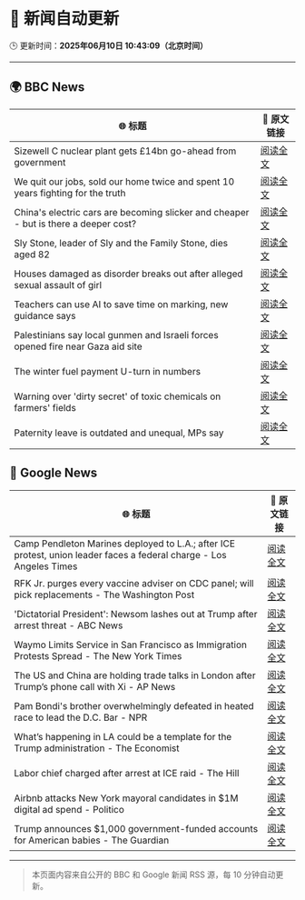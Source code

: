# 🧠 新闻自动更新

🕒 更新时间：**2025年06月10日 10:43:09（北京时间）**

---

## 🌍 BBC News

| 🌐 标题 | 🔗 原文链接 |
|--------|-------------|
| Sizewell C nuclear plant gets £14bn go-ahead from government | [阅读全文](https://www.bbc.com/news/articles/c4gr3nd5zy6o) |
| We quit our jobs, sold our home twice and spent 10 years fighting for the truth | [阅读全文](https://www.bbc.com/news/articles/cdxn5d4dzrwo) |
| China's electric cars are becoming slicker and cheaper - but is there a deeper cost? | [阅读全文](https://www.bbc.com/news/articles/cy8d4v69jw6o) |
| Sly Stone, leader of Sly and the Family Stone, dies aged 82 | [阅读全文](https://www.bbc.com/news/articles/c4g2d5yz1r1o) |
| Houses damaged as disorder breaks out after alleged sexual assault of girl | [阅读全文](https://www.bbc.com/news/articles/ckg4v04p008o) |
| Teachers can use AI to save time on marking, new guidance says | [阅读全文](https://www.bbc.com/news/articles/c1kvyj7dkp0o) |
| Palestinians say local gunmen and Israeli forces opened fire near Gaza aid site | [阅读全文](https://www.bbc.com/news/articles/c79e0zxy2lro) |
| The winter fuel payment U-turn in numbers | [阅读全文](https://www.bbc.com/news/articles/c79eg2x5qnno) |
| Warning over 'dirty secret' of toxic chemicals on farmers' fields | [阅读全文](https://www.bbc.com/news/articles/c3e5y85p488o) |
| Paternity leave is outdated and unequal, MPs say | [阅读全文](https://www.bbc.com/news/articles/crmk07jyjmxo) |

## 📰 Google News

| 🌐 标题 | 🔗 原文链接 |
|--------|-------------|
| Camp Pendleton Marines deployed to L.A.; after ICE protest, union leader faces a federal charge - Los Angeles Times | [阅读全文](https://news.google.com/rss/articles/CBMijgFBVV95cUxPQW9JX1lfUVcxQk9BNnkzX2o5bk5laEpOVzRZVDJpOVdCUzE2V1B6SWVyakpHaDA5SzJwQkFwVno2ME9yM3o0cVo5b09iWVRua0xnVzc0VGllUldyWGFlM3k5Z25GT3pDaEFFeThabHZKeURNdVRmd1pvbFVZbjJSNjdvUzEwbDJDemk1UUpB?oc=5) |
| RFK Jr. purges every vaccine adviser on CDC panel; will pick replacements - The Washington Post | [阅读全文](https://news.google.com/rss/articles/CBMilgFBVV95cUxPd2tOSUIxeV85djg5YURaeFNRdXBZQjYtc2NMeWpaQmpwcE11Rk9MNktqbGszanRya1Q5TXBPX0lvUVBjV28taWNuVE92UmM2OW5iWnlhZ3RidWlmbnp6bnJoa0Vhb0Q1eWNhSkN1ZHlpdHNVVmJkZVp5VHR6UFYtbkZISTNNWlp4Q29mYU9ybUhyLWZYR0E?oc=5) |
| 'Dictatorial President': Newsom lashes out at Trump after arrest threat - ABC News | [阅读全文](https://news.google.com/rss/articles/CBMipAFBVV95cUxOZ0ZWVFZSUDN4NF9KLWZoVVp1b0xjTmVwaGtpR2dMclRKcS1UY2d6UTVLcEpOU0VFMVdLYzJ1NVNPTWF6RGdBd05MRHdEUDNFVzQyaFJ1Tjk1aW92LWtWN0xyS3dnSEhpWWRBZE5QeVVzMm5Lb044SmRGVnBqZHVpVEpCYlpPWWI2WFBnWWlhOFRWQ2t4M1BRNU9rc21feGpUYktaY9IBqgFBVV95cUxOWXBhUmNpNFdONnN6Q0hlNTRPNHhNdkp5ZEsybm9RdUhyd2NTazQzRTZfbi13WDVkNXVqTTVvdlNIdDZPZndwdUEwamY5SDVfTm1nT09PejFlc19oUWhQVkRxMjF0bTdDM05RQXhmQU40RmpLeE1jQ0tna0FtejN1VEhXZ1c5TmNqNFREYXcyODBUNHZCdi1PQU5iQkZvSGoya3BHc3d2djRlQQ?oc=5) |
| Waymo Limits Service in San Francisco as Immigration Protests Spread - The New York Times | [阅读全文](https://news.google.com/rss/articles/CBMilgFBVV95cUxQZS1LUnBNaVdwN2dqRnkydWdDT290ek1nME5pa0hzMTRUQ2tDOGxpcjlCVUxhT1NIUEdtNEtFc0N2RWtKRFJmZHR4OEc2cGpDMUNkZGtBMy1PVUdkN2JuaC1lcUVoU09rekpWc2tCMm5OdUxtZ2RZVk5TXzlZclo4ZzhOZzBvMjdob0dWQmpuRFA4V2RiOGc?oc=5) |
| The US and China are holding trade talks in London after Trump’s phone call with Xi - AP News | [阅读全文](https://news.google.com/rss/articles/CBMikAFBVV95cUxQUDNfQnNrWF9vMHo4Q1M5d0h3UFREa1R3cWFRLXhLajVnRUVjajFrSWt5Q3FhaU4tcnlrNFh0WlFCZEdoTlB1bGdxTEtDUnplb0VtVXZyc0NtSGNHMTB4cEVjdFl1TGdHQTh2RlFrNVdQZXRFeHVtQnJZWFJQaHR4TGtxNmVlUm1FWGNxS1lUZFQ?oc=5) |
| Pam Bondi's brother overwhelmingly defeated in heated race to lead the D.C. Bar - NPR | [阅读全文](https://news.google.com/rss/articles/CBMihwFBVV95cUxOOERiVXJoS1BtWkRlclpUVG00X1U5LXAzOENKU0FtOHR6MVA3OW5Qa2tRcjlxckZ5NXEzc2RDV1ZQRzFWWS0wZE5qamJzT3pXbjV0a0lBdjJYRHdQSlRrYTR3emFHQkNZR1ZLQkJvMzZNd2xNN0dpVzdPaHVjQ0tTUnRmeUhWMmc?oc=5) |
| What’s happening in LA could be a template for the Trump administration - The Economist | [阅读全文](https://news.google.com/rss/articles/CBMitgFBVV95cUxNV3NJX0JILTlidjVQclBKbUxITllyN1FCd2lFamdPV0F5ZWIzSVR2andoX3NnSjBIUFcya2dHMVhzZi1XSVE0VlM0MGpZMUdPd2I4SmY1SDF1bEpuTGF3eW92elRUSTBQQV9acUl2NzhrVnRGelRkVFJuVHB6T0NEUzc1SnpRdU5EQWk1Um1Dbi1IVF9tam9RSGxTTFR3VWJENEdIVnZ5U19HcllXaXVWVUpQcy1LUQ?oc=5) |
| Labor chief charged after arrest at ICE raid - The Hill | [阅读全文](https://news.google.com/rss/articles/CBMikwFBVV95cUxQVTdBSTIwbVJjV25Pc19sSkxjOTJtNFV3djhwWVppdHZqd0stWEZFcXdrM0VzeWtZWmQwWjRpNUZPd21WMkcwWGFRTUx6T0ZWOVFHcjU4c3lOWFp4dWNjd1BBM2VKS1U2THF1c254LVpFZG9PdkxURTV5ZE1tOGFZZ24tbkRTODRsMUV6QTZyZ1dLRmvSAZgBQVVfeXFMTUZzdm9OUUV6U3VEaFpvYmNBYVBMallITTQ0cHQzQklDUkRfaEg2SE5JX1VvSHh0OThhMFpqbVE1OXpBUXlZQzBfQlV5V3FmNjZ3U19lQXR4cGJVOElIcjlNeEtXQk9OX2NlVU5vOEVweHFBZnFUVW9oTlBEUEo5bTBHOXNaaERYVFMzMTlmMzlqWHEtejZ6NW4?oc=5) |
| Airbnb attacks New York mayoral candidates in $1M digital ad spend - Politico | [阅读全文](https://news.google.com/rss/articles/CBMiqwFBVV95cUxNVm84VldiSnJRQVEzcVhDNkpXdkhWVy13U3c3ZmlWM1cxTTRTZDNUYWc2akdTcHh5c1FwTTdIZkZreTl1LXNTX1EzaWR4QlFqWVJjejVVNUtSOWREenZHM29KeTZERloyclQwLTM1VG1EaHZYWTFqQVE5bFg1bEw2blU0VVhpSmhmbDNzbDNtVmNiMzUwSG1VV0VJT1hwaXlqV25VRldTMFM0a1U?oc=5) |
| Trump announces $1,000 government-funded accounts for American babies - The Guardian | [阅读全文](https://news.google.com/rss/articles/CBMiggFBVV95cUxNSVZXQjRDTHlGUEs5LTd2QTMyZGZON2diSXc1OEt3bk9VOUZVemYzTEZCRDZTa3czVG0tQ3dTYjc2UkQyeGFxNWlyV3luQ0VJckkxN2d2dnB2T2x5WkpMMEw3azJFWXM3b1BWYmxYdzEwTzZiOFEzY1h4cC1yUzRHeWdR?oc=5) |

---
> 本页面内容来自公开的 BBC 和 Google 新闻 RSS 源，每 10 分钟自动更新。